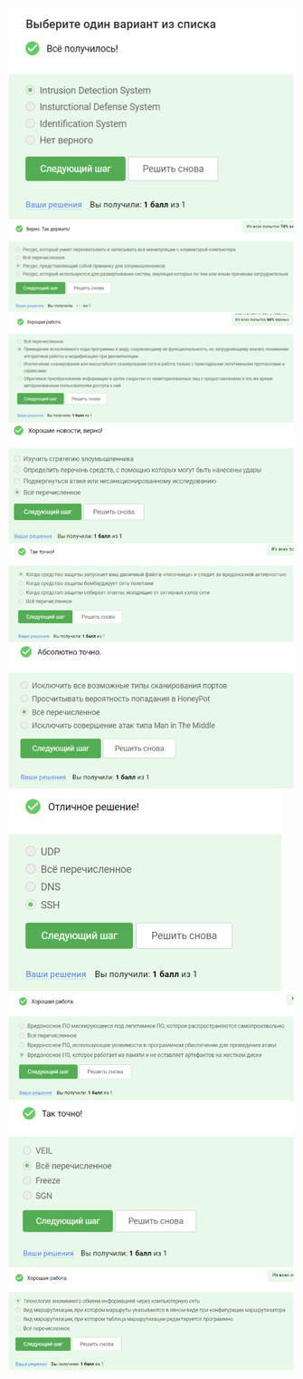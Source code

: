 <img src="15.6.1.png" alt="15.6.1" >

<img src="15.6.2.png" alt="15.6.2" >

<img src="15.6.3.png" alt="15.6.3" >

<img src="15.6.4.png" alt="15.6.4" >

<img src="15.6.5.png" alt="15.6.5" >

<img src="15.6.6.png" alt="15.6.6" >

<img src="15.6.7.png" alt="15.6.7" >

<img src="15.6.8.png" alt="15.6.8" >

<img src="15.6.9.png" alt="15.6.9" >

<img src="15.6.10.png" alt="15.6.10" >
